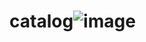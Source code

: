 # catalog![image](https://user-images.githubusercontent.com/61948821/165046372-cd929bba-ab62-4778-a09e-c3af8debc286.png)
